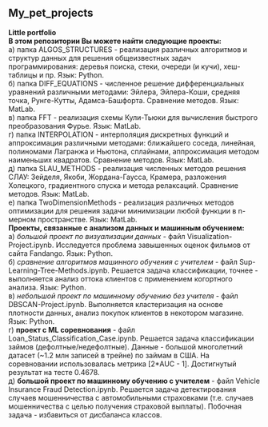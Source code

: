 ## My_pet_projects
**Little portfolio**<br>
**В этом репозитории Вы можете найти следующие проекты:**<br>
а) папка ALGOS_STRUCTURES - реализация различных алгоритмов и структур данных для решения общеизвестных задач программирования:
деревья поиска, стеки, очереди (и кучи), хеш-таблицы и пр. Язык: Python.<br>
б) папка DIFF_EQUATIONS - численное решение дифференциальных уравнений различными методами: Эйлера, Эйлера-Коши, средняя точка, Рунге-Кутты, Адамса-Башфорта.
Сравнение методов. Язык: MatLab.<br>
в) папка FFT - реализация схемы Кули-Тьюки для вычисления быстрого преобразования Фурье. Язык: MatLab.<br>
г) папка INTERPOLATION - интерполяция дискретных функций и аппроксимация различными методами: ближайшего соседа, линейная, полиномами Лагранжа и Ньютона,
сплайнами, аппроксимация методом наименьших квадратов. Сравнение методов. Язык: MatLab.<br>
д) папка SLAU_METHODS - реализация численных методов решения СЛАУ: Зейделя, Якоби, Жордана-Гаусса, Крамера, разложения Холецкого, градиентного спуска и метода релаксаций.
Сравнение методов. Язык: MatLab.<br>
е) папка TwoDimensionMethods - реализация различных методов оптимизации для решения задачи минимизации любой функции в n-мерном пространстве. Язык: MatLab.<br>
**Проекты, связанные с анализом данных и машинным обучением:**<br>
а) *большой проект по визуализации данных* - файл Visualization-Project.ipynb. Исследуется проблема завышенных оценок фильмов от сайта Fandango. Язык: Python.<br>
б) *сравнение алгоритмов машинного обучения с учителем* - файл Sup-Learning-Tree-Methods.ipynb. Решается задача классификации, точнее - выполняется анализ оттока
клиентов с применением когортного анализа. Язык: Python.<br>
в) *небольшой проект по машинному обучению без учителя* - файл DBSCAN-Project.ipynb. Выполняется кластеризация на основе плотности данных, анализ покупок
клиентов в некотором магазине. Язык: Python.<br>
г) **проект с ML соревнования** - файл Loan_Status_Classification_Case.ipynb. Решается задача классификации займов (дефолтные/недефолтные). Данные - большой многолетний датасет (~1.2 млн записей в трейне) по займам в США. На соревновании использовалась метрика [2*AUC - 1]. Достигнутый результат на тесте 0.4678. <br>
д) **большой проект по машинному обучению с учителем** - файл Vehicle Insurance Fraud Detection.ipynb. Решается задача детектирования случаев мошенничества
с автомобильными страховками (т.е. случаев мошенничества с целью получения страховой выплаты). Побочная задача -  избавиться от дисбаланса классов. <br>
